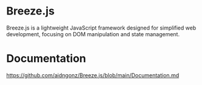 # Breeze.js
Breeze.js is a lightweight JavaScript framework designed for simplified web development, focusing on DOM manipulation and state management.

# Documentation
https://github.com/aidngonz/Breeze.js/blob/main/Documentation.md
